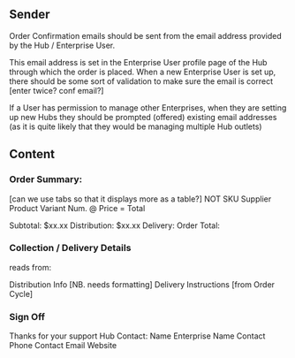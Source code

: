 ## Sender

Order Confirmation emails should be sent from the email address provided by the Hub / Enterprise User.

This email address is set in the Enterprise User profile page of the Hub through which the order is placed. 
When a new Enterprise User is set up, there should be some sort of validation to make sure the email is correct [enter twice? conf email?]

If a User has permission to manage other Enterprises, when they are setting up new Hubs they should be prompted (offered) existing email addresses (as it is quite likely that they would be managing multiple Hub outlets)

## Content

### Order Summary:
[can we use tabs so that it displays more as a table?]
NOT SKU  Supplier    Product   Variant   Num.  @   Price   =   Total

Subtotal: $xx.xx
Distribution: $xx.xx
Delivery: 
Order Total:

### Collection / Delivery Details
reads from:

Distribution Info [NB. needs formatting]
Delivery Instructions [from Order Cycle]

### Sign Off
Thanks for your support
Hub Contact:
Name
Enterprise Name
Contact Phone
Contact Email
Website